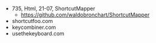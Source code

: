 - 735, Html, 21-07, ShortcutMapper
	- https://github.com/waldobronchart/ShortcutMapper
- shortcutfoo.com
- keycombiner.com
- usethekeyboard.com